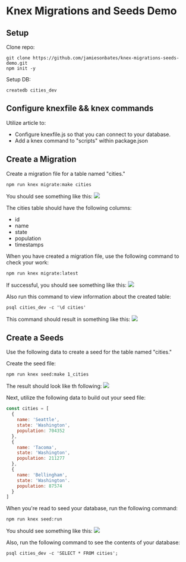 # Knex Migrations and Seeds Demo

## Setup

Clone repo:
```
git clone https://github.com/jamiesonbates/knex-migrations-seeds-demo.git
npm init -y
```

Setup DB:
```
createdb cities_dev
```

## Configure knexfile && knex commands
Utilize article to:
* Configure knexfile.js so that you can connect to your database.
* Add a knex command to "scripts" within package.json

## Create a Migration
Create a migration file for a table named "cities."
```
npm run knex migrate:make cities
```

You should see something like this:
![](https://students-gschool-production.s3.amazonaws.com/uploads/asset/file/620/1._fish__-Users-jamiesonbates-Projects-g56-lectures-knex-migrations-seeds-demo__fish__iTerm2__Today_at_8.00.24_AM.png)

The cities table should have the following columns:
* id
* name
* state
* population
* timestamps

When you have created a migration file, use the following command to check your work:
```
npm run knex migrate:latest
```

If successful, you should see something like this:
![](https://students-gschool-production.s3.amazonaws.com/uploads/asset/file/619/1._fish__-Users-jamiesonbates-Projects-g56-lectures-knex-migrations-seeds-demo__fish__iTerm2__Today_at_8.00.24_AM.png)

Also run this command to view information about the created table:
```
psql cities_dev -c '\d cities'
```
This command should result in something like this:
![](https://students-gschool-production.s3.amazonaws.com/uploads/asset/file/621/1._fish__-Users-jamiesonbates-Projects-g56-lectures-knex-migrations-seeds-demo__fish__iTerm2__Today_at_8.00.24_AM.png)

## Create a Seeds
Use the following data to create a seed for the table named "cities."

Create the seed file:
```
npm run knex seed:make 1_cities
```
The result should look like th following:
![](https://students-gschool-production.s3.amazonaws.com/uploads/asset/file/622/1._fish__-Users-jamiesonbates-Projects-g56-lectures-knex-migrations-seeds-demo__fish__iTerm2__Today_at_8.00.24_AM.png)

Next, utilize the following data to build out your seed file:
```javascript
const cities = [
  {
    name: 'Seattle',
    state: 'Washington',
    population: 704352
  },
  {
    name: 'Tacoma',
    state: 'Washington',
    population: 211277
  },
  {
    name: 'Bellingham',
    state: 'Washington'.
    population: 87574
  }
]
```

When you're read to seed your database, run the following command:
```
npm run knex seed:run
```

You should see something like this:
![](https://students-gschool-production.s3.amazonaws.com/uploads/asset/file/618/1._fish__-Users-jamiesonbates-Projects-g56-lectures-knex-migrations-seeds-demo__fish__iTerm2__Today_at_8.00.24_AM.png)


Also, run the following command to see the contents of your database:
```
psql cities_dev -c 'SELECT * FROM cities';
```
